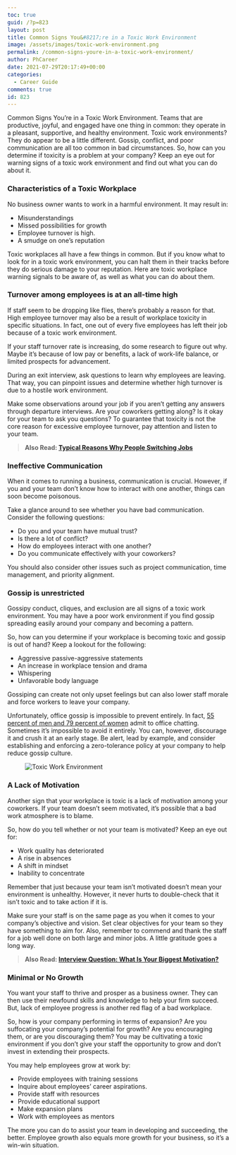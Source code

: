 ```yaml
---
toc: true
guid: /?p=823
layout: post
title: Common Signs You&#8217;re in a Toxic Work Environment
image: /assets/images/toxic-work-environment.png
permalink: /common-signs-youre-in-a-toxic-work-environment/
author: PhCareer
date: 2021-07-29T20:17:49+00:00
categories:
  - Career Guide
comments: true
id: 823
---
```

Common Signs You&#8217;re in a Toxic Work Environment. Teams that are productive, joyful, and engaged have one thing in common: they operate in a pleasant, supportive, and healthy environment. Toxic work environments? They do appear to be a little different. Gossip, conflict, and poor communication are all too common in bad circumstances. So, how can you determine if toxicity is a problem at your company? Keep an eye out for warning signs of a toxic work environment and find out what you can do about it.

### **Characteristics of a Toxic Workplace**

No business owner wants to work in a harmful environment. It may result in:

* Misunderstandings
* Missed possibilities for growth
* Employee turnover is high.
* A smudge on one&#8217;s reputation

Toxic workplaces all have a few things in common. But if you know what to look for in a toxic work environment, you can halt them in their tracks before they do serious damage to your reputation. Here are toxic workplace warning signals to be aware of, as well as what you can do about them.

### **Turnover among employees is at an all-time high**

If staff seem to be dropping like flies, there&#8217;s probably a reason for that. High employee turnover may also be a result of workplace toxicity in specific situations. In fact, one out of every five employees has left their job because of a toxic work environment.

If your staff turnover rate is increasing, do some research to figure out why. Maybe it&#8217;s because of low pay or benefits, a lack of work-life balance, or limited prospects for advancement.

During an exit interview, ask questions to learn why employees are leaving. That way, you can pinpoint issues and determine whether high turnover is due to a hostile work environment.

Make some observations around your job if you aren&#8217;t getting any answers through departure interviews. Are your coworkers getting along? Is it okay for your team to ask you questions? To guarantee that toxicity is not the core reason for excessive employee turnover, pay attention and listen to your team.

<blockquote class="wp-block-quote">
  <p>
    <strong>Also Read: <a href="/typical-reasons-why-people-switching-jobs/">Typical Reasons Why People Switching Jobs</a></strong>
  </p>
</blockquote>

### **Ineffective Communication**

When it comes to running a business, communication is crucial. However, if you and your team don&#8217;t know how to interact with one another, things can soon become poisonous.

Take a glance around to see whether you have bad communication. Consider the following questions:

* Do you and your team have mutual trust?
* Is there a lot of conflict?
* How do employees interact with one another?
* Do you communicate effectively with your coworkers?

You should also consider other issues such as project communication, time management, and priority alignment.

### **Gossip is unrestricted**

Gossipy conduct, cliques, and exclusion are all signs of a toxic work environment. You may have a poor work environment if you find gossip spreading easily around your company and becoming a pattern.

So, how can you determine if your workplace is becoming toxic and gossip is out of hand? Keep a lookout for the following:

* Aggressive passive-aggressive statements
* An increase in workplace tension and drama
* Whispering
* Unfavorable body language

Gossiping can create not only upset feelings but can also lower staff morale and force workers to leave your company.

Unfortunately, office gossip is impossible to prevent entirely. In fact, [55 percent of men and 79 percent of women](https://www.inc.com/marcel-schwantes/a-surprising-new-workplace-study-reveals-who-real-gossipers-are-men-or-women.html) admit to office chatting. Sometimes it&#8217;s impossible to avoid it entirely. You can, however, discourage it and crush it at an early stage. Be alert, lead by example, and consider establishing and enforcing a zero-tolerance policy at your company to help reduce gossip culture.

<figure class="wp-block-image size-large">

<img loading="lazy" width="1024" height="683" src="/wp-content/uploads/2021/07/Toxic-Work-Environment-1024x683.jpg" alt="Toxic Work Environment" class="wp-image-824" srcset="/wp-content/uploads/2021/07/Toxic-Work-Environment-1024x683.jpg 1024w, /wp-content/uploads/2021/07/Toxic-Work-Environment-300x200.jpg 300w, /wp-content/uploads/2021/07/Toxic-Work-Environment-768x512.jpg 768w, /wp-content/uploads/2021/07/Toxic-Work-Environment-1536x1024.jpg 1536w, /wp-content/uploads/2021/07/Toxic-Work-Environment-2048x1365.jpg 2048w" sizes="(max-width: 1024px) 100vw, 1024px" /> <figcaption> </figcaption></figure> 

### **A Lack of Motivation**

Another sign that your workplace is toxic is a lack of motivation among your coworkers. If your team doesn&#8217;t seem motivated, it&#8217;s possible that a bad work atmosphere is to blame.

So, how do you tell whether or not your team is motivated? Keep an eye out for:

* Work quality has deteriorated
* A rise in absences
* A shift in mindset
* Inability to concentrate

Remember that just because your team isn&#8217;t motivated doesn&#8217;t mean your environment is unhealthy. However, it never hurts to double-check that it isn&#8217;t toxic and to take action if it is.

Make sure your staff is on the same page as you when it comes to your company&#8217;s objective and vision. Set clear objectives for your team so they have something to aim for. Also, remember to commend and thank the staff for a job well done on both large and minor jobs. A little gratitude goes a long way.

<blockquote class="wp-block-quote">
  <p>
    <strong>Also Read: <a href="/interview-question-what-is-your-biggest-motivation/">Interview Question: What Is Your Biggest Motivation?</a></strong>
  </p>
</blockquote>

### **Minimal or No Growth**

You want your staff to thrive and prosper as a business owner. They can then use their newfound skills and knowledge to help your firm succeed. But, lack of employee progress is another red flag of a bad workplace.

So, how is your company performing in terms of expansion? Are you suffocating your company&#8217;s potential for growth? Are you encouraging them, or are you discouraging them? You may be cultivating a toxic environment if you don&#8217;t give your staff the opportunity to grow and don&#8217;t invest in extending their prospects.

You may help employees grow at work by:

* Provide employees with training sessions
* Inquire about employees&#8217; career aspirations.
* Provide staff with resources
* Provide educational support
* Make expansion plans
* Work with employees as mentors

The more you can do to assist your team in developing and succeeding, the better. Employee growth also equals more growth for your business, so it&#8217;s a win-win situation.